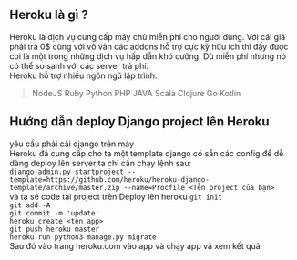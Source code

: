 ## Heroku là gì ?

Heroku là dịch vụ cung cấp máy chủ miễn phí cho người dùng. Với cái giá phải trả 0$ cùng với vô vàn các addons hỗ trợ cực kỳ hữu ích thì đấy được coi là một trong những dịch vụ hấp dẫn khó cưỡng. Dù miễn phí nhưng nó có thể so sanh với các server trả phí.  
Heroku hỗ trợ nhiều ngôn ngũ lập trình:
> NodeJS
> Ruby
> Python
> PHP
> JAVA
> Scala
> Clojure
> Go
> Kotlin
## Hướng dẫn deploy Django project lên Heroku  
yêu cầu phải cài django trên máy  
Heroku đã cung cấp cho ta một template django có sẵn các config để dễ dàng deploy lên server ta chỉ cần chạy lệnh sau:  
`django-admin.py startproject --template=https://github.com/heroku/heroku-django-template/archive/master.zip --name=Procfile <Tên project của bạn>`  
và ta sẽ code tại project trên 
Deploy lên heroku
`git init`  
`git add -A`  
`git commit -m 'update'`  
`heroku create <tên app>`  
`git push heroku master`  
`heroku run python3 manage.py migrate`  
Sau đó vào trang heroku.com vào app và chạy app và xem kết quả
